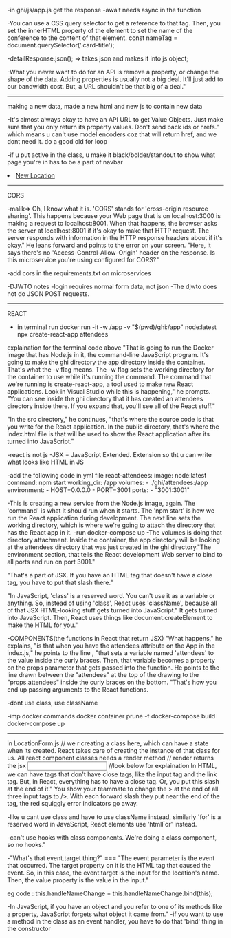 -in ghi/js/app.js get the response
-await needs async in the function

-You can use a CSS query selector to get a reference to that tag. Then, you set the innerHTML property of the element to set the name of the conference to the content of that element.
    const nameTag = document.querySelector('.card-title');

-detailResponse.json(); => takes json and makes it into js object;

-What you never want to do for an API is remove a property, or change the shape of the data. Adding properties is usually not a big deal. It'll just add to our bandwidth cost. But, a URL shouldn't be that big of a deal."


-------------------------------------------------------------------------------------------------
making a new data, made a new html and new js to contain new data

-It's almost always okay to have an API URL to get Value Objects. Just make sure that you only return its property values. Don't send back ids or hrefs." which means u can't use model encoders coz that will return href, and we dont need it. do a good old for loop

-if u put active in the class, u make it black/bolder/standout to show what page you're in has to be a part of navbar
<li class="nav-item">
    <a class="nav-link active" aria-current="page" href="new-location.html">New Location</a>
</li>



---------------------------------------------------------------------------------------------------------------------------------------
CORS

-malik=> Oh, I know what it is. 'CORS' stands for 'cross-origin resource sharing'. This happens because your Web page that is on localhost:3000 is making a request to localhost:8001. When that happens, the browser asks the server at localhost:8001 if it's okay to make that HTTP request. The server responds with information in the HTTP response headers about if it's okay." He leans forward and points to the error on your screen. "Here, it says there's no 'Access-Control-Allow-Origin' header on the response. Is this microservice you're using configured for CORS?"

-add cors in the requirements.txt on microservices


-DJWTO notes 
-login requires normal form data, not json
-The djwto does not do JSON POST requests.

---------------------------------------------------------------------------------------------------------------
REACT

- in terminal run 
docker run -it -w /app -v "$(pwd)/ghi:/app" node:latest npx create-react-app attendees

explaination for the terminal code above
"That is going to run the Docker image that has Node.js in it, the command-line JavaScript program. It's going to make the ghi directory the app directory inside the container. That's what the -v flag means. The -w flag sets the working directory for the container to use while it's running the command. The command that we're running is create-react-app, a tool used to make new React applications. Look in Visual Studio while this is happening," he prompts. "You can see inside the ghi directory that it has created an attendees directory inside there. If you expand that, you'll see all of the React stuff."

"In the src directory," he continues, "that's where the source code is that you write for the React application. In the public directory, that's where the index.html file is that will be used to show the React application after its turned into JavaScript."

-react is not js
-JSX = JavaScript Extended. Extension so tht u can write what looks like HTML in JS


-add the following code in yml file
react-attendees:
  image: node:latest
  command: npm start
  working_dir: /app
  volumes:
    - ./ghi/attendees:/app
  environment:
    - HOST=0.0.0.0
    - PORT=3001
  ports:
    - "3001:3001"

-This is creating a new service from the Node.js image, again. The 'command' is what it should run when it starts. The 'npm start' is how we run the React application during development. The next line sets the working directory, which is where we're going to attach the directory that has the React app in it.
-run docker-compose up
-The volumes is doing that directory attachment. Inside the container, the app directory will be looking at the attendees directory that was just created in the ghi directory."The environment section, that tells the React development Web server to bind to all ports and run on port 3001."

<!-- <img src={logo} className="App-logo" alt="logo" /> what is the slash at the end? -->
"That's a part of JSX. If you have an HTML tag that doesn't have a close tag, you have to put that slash there."

"In JavaScript, 'class' is a reserved word. You can't use it as a variable or anything. So, instead of using 'class', React uses 'className', because all of that JSX HTML-looking stuff gets turned into JavaScript."
It gets turned into JavaScript. Then, React uses things like document.createElement to make the HTML for you."

-COMPONENTS(the functions in React that return JSX)
"What happens," he explains, "is that when you have the attendees attribute on the App in the index.js," he points to the line <App attendees={data.attendees}/>, "that sets a variable named 'attendees' to the value inside the curly braces. Then, that variable becomes a property on the props parameter that gets passed into the function. He points to the line drawn between the "attendees" at the top of the drawing to the "props.attendees" inside the curly braces on the bottom. "That's how you end up passing arguments to the React functions. 

-dont use class, use className


-imp docker commands
docker container prune -f
docker-compose build
docker-compose up

----------------------------------------------------------------------------------------
in LocationForm.js
// we r creating a class here, which can have a state when its created. React takes care of creating the instance of that class for us. All react component classes needs a render method
// render returns the jsx 
<input xyz /> //look below for explaination
 In HTML, we can have tags that don't have close tags, like the input tag and the link tag. But, in React, everything has to have a close tag. Or, you put this slash at the end of it." You show your teammate to change the > at the end of all three input tags to />. With each forward slash they put near the end of the tag, the red squiggly error indicators go away.

-like u cant use class and have to use className instead, similarly 'for' is a reserved word in JavaScript, React elements use 'htmlFor' instead.

-can't use hooks with class components. We're doing a class component, so no hooks."

-"What's that event.target thing?" === "The event parameter is the event that occurred. The target property on it is the HTML tag that caused the event. So, in this case, the event.target is the input for the location's name. Then, the value property is the value in the input."


eg code :
        this.handleNameChange = this.handleNameChange.bind(this);

-In JavaScript, if you have an object and you refer to one of its methods like a property, JavaScript forgets what object it came from."
-if you want to use a method in the class as an event handler, you have to do that 'bind' thing in the constructor
